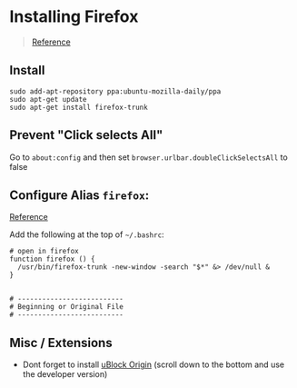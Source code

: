 # Installing Firefox
> [Reference](http://www.webupd8.org/2011/05/install-firefox-nightly-from-ubuntu-ppa.html)

## Install
```shell
sudo add-apt-repository ppa:ubuntu-mozilla-daily/ppa
sudo apt-get update
sudo apt-get install firefox-trunk 
```

## Prevent "Click selects All"
Go to `about:config` and then set `browser.urlbar.doubleClickSelectsAll` to false

## Configure Alias `firefox`:
[Reference](https://www.cyberciti.biz/faq/howto-run-firefox-from-the-command-line/)

Add the following at the top of `~/.bashrc`:
```shell
# open in firefox
function firefox () {
  /usr/bin/firefox-trunk -new-window -search "$*" &> /dev/null &
}


# --------------------------
# Beginning or Original File
# --------------------------
```

## Misc / Extensions
* Dont forget to install [uBlock Origin](https://addons.mozilla.org/en-US/firefox/addon/ublock-origin/)
(scroll down to the bottom and use the developer version)
